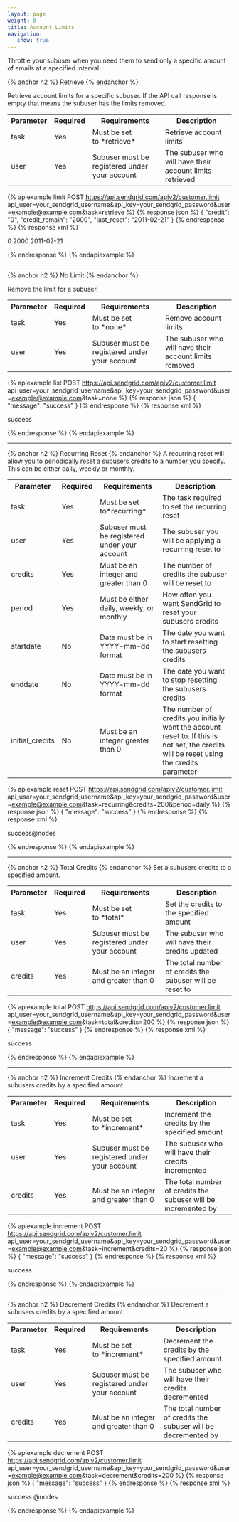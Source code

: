```yaml
---
layout: page
weight: 0
title: Account Limits
navigation:
   show: true
---
```


<span>Throttle your subuser when you need them to send only a specific amount of emails at a specified interval.</span>

{% anchor h2 %}
Retrieve 
{% endanchor %}

Retrieve account limits for a specific subuser. If the API call response is empty that means the subuser has the limits removed.

<table class="table table-bordered table-striped">
   <tbody>
      <tr>
         <th>Parameter</th>
         <th>Required</th>
         <th>Requirements</th>
         <th>Description</th>
      </tr>
      <tr>
         <td>task</td>
         <td>Yes</td>
         <td>Must be set to *retrieve*</td>
         <td>Retrieve account limits</td>
      </tr>
      <tr>
         <td>user</td>
         <td>Yes</td>
         <td>Subuser must be registered under your account</td>
         <td>The subuser who will have their account limits retrieved</td>
      </tr>
   </tbody>
</table>

{% apiexample limit POST https://api.sendgrid.com/apiv2/customer.limit api_user=your_sendgrid_username&api_key=your_sendgrid_password&user=example@example.com&task=retrieve %}
  {% response json %}
{
  "credit": "0",
  "credit_remain": "2000",
  "last_reset": "2011-02-21"
}
  {% endresponse %}
  {% response xml %}
<?xml version="1.0" encoding="ISO-8859-1"?>

<credits>
   <credit>0</credit>
   <credit_remain>2000</credit_remain>
   <last_reset>2011-02-21</last_reset>
</credits>

  {% endresponse %}
{% endapiexample %}

* * * * *

{% anchor h2 %}
No Limit 
{% endanchor %}

Remove the limit for a subuser.

<table class="table table-bordered table-striped">
   <tbody>
      <tr>
         <th>Parameter</th>
         <th>Required</th>
         <th>Requirements</th>
         <th>Description</th>
      </tr>
      <tr>
         <td>task</td>
         <td>Yes</td>
         <td>Must be set to *none*</td>
         <td>Remove account limits</td>
      </tr>
      <tr>
         <td>user</td>
         <td>Yes</td>
         <td>Subuser must be registered under your account</td>
         <td>The subuser who will have their account limits removed</td>
      </tr>
   </tbody>
</table>

{% apiexample list POST https://api.sendgrid.com/apiv2/customer.limit api_user=your_sendgrid_username&api_key=your_sendgrid_password&user=example@example.com&task=none %}
  {% response json %}
{
  "message": "success"
}
  {% endresponse %}
  {% response xml %}
<?xml version="1.0" encoding="ISO-8859-1"?>

<result>
   <message>success</message>
</result>

  {% endresponse %}
{% endapiexample %}

* * * * *

{% anchor h2 %}
Recurring Reset 
{% endanchor %}
A recurring reset will allow you to periodically reset a subusers credits to a number you specify. This can be either daily, weekly or monthly.

<table class="table table-bordered table-striped">
   <tbody>
      <tr>
         <th>Parameter</th>
         <th>Required</th>
         <th>Requirements</th>
         <th>Description</th>
      </tr>
      <tr>
         <td>task</td>
         <td>Yes</td>
         <td>Must be set to*recurring*</td>
         <td>The task required to set the recurring reset</td>
      </tr>
      <tr>
         <td>user</td>
         <td>Yes</td>
         <td>Subuser must be registered under your account</td>
         <td>The subuser you will be applying a recurring reset to</td>
      </tr>
      <tr>
         <td>credits</td>
         <td>Yes</td>
         <td>Must be an integer and greater than 0</td>
         <td>The number of credits the subuser will be reset to</td>
      </tr>
      <tr>
         <td>period</td>
         <td>Yes</td>
         <td>Must be either daily, weekly, or monthly</td>
         <td>How often you want SendGrid to reset your subusers credits</td>
      </tr>
      <tr>
         <td>startdate</td>
         <td>No</td>
         <td>Date must be in YYYY-mm-dd format</td>
         <td>The date you want to start resetting the subusers credits</td>
      </tr>
      <tr>
         <td>enddate</td>
         <td>No</td>
         <td>Date must be in YYYY-mm-dd format</td>
         <td>The date you want to stop resetting the subusers credits</td>
      </tr>
      <tr>
         <td>initial_credits</td>
         <td>No</td>
         <td>Must be an integer greater than 0</td>
         <td>The number of credits you initially want the account reset to. If this is not set, the credits will be reset using the credits parameter</td>
      </tr>
   </tbody>
</table>

{% apiexample reset POST https://api.sendgrid.com/apiv2/customer.limit api_user=your_sendgrid_username&api_key=your_sendgrid_password&user=example@example.com&task=recurring&credits=200&period=daily %}
  {% response json %}
{
  "message": "success"
}
  {% endresponse %}
  {% response xml %}
<?xml version="1.0" encoding="ISO-8859-1"?>

<message>
   <result>success@nodes</result>
</message>

  {% endresponse %}
{% endapiexample %}

* * * * *

{% anchor h2 %}
Total Credits 
{% endanchor %}
Set a subusers credits to a specified amount.

<table class="table table-bordered table-striped">
   <tbody>
      <tr>
         <th>Parameter</th>
         <th>Required</th>
         <th>Requirements</th>
         <th>Description</th>
      </tr>
      <tr>
         <td>task</td>
         <td>Yes</td>
         <td>Must be set to *total*</td>
         <td>Set the credits to the specified amount</td>
      </tr>
      <tr>
         <td>user</td>
         <td>Yes</td>
         <td>Subuser must be registered under your account</td>
         <td>The subuser who will have their credits updated</td>
      </tr>
      <tr>
         <td>credits</td>
         <td>Yes</td>
         <td>Must be an integer and greater than 0</td>
         <td>The total number of credits the subuser will be reset to</td>
      </tr>
   </tbody>
</table>

{% apiexample total POST https://api.sendgrid.com/apiv2/customer.limit api_user=your_sendgrid_username&api_key=your_sendgrid_password&user=example@example.com&task=total&credits=200 %}
  {% response json %}
{
  "message": "success"
}
  {% endresponse %}
  {% response xml %}
<?xml version="1.0" encoding="ISO-8859-1"?>

<result>
   <message>success</message>
</result>

  {% endresponse %}
{% endapiexample %}

* * * * *

{% anchor h2 %}
Increment Credits 
{% endanchor %}
Increment a subusers credits by a specified amount.

<table class="table table-bordered table-striped">
   <tbody>
      <tr>
         <th>Parameter</th>
         <th>Required</th>
         <th>Requirements</th>
         <th>Description</th>
      </tr>
      <tr>
         <td>task</td>
         <td>Yes</td>
         <td>Must be set to *increment*</td>
         <td>Increment the credits by the specified amount</td>
      </tr>
      <tr>
         <td>user</td>
         <td>Yes</td>
         <td>Subuser must be registered under your account</td>
         <td>The subuser who will have their credits incremented</td>
      </tr>
      <tr>
         <td>credits</td>
         <td>Yes</td>
         <td>Must be an integer and greater than 0</td>
         <td>The total number of credits the subuser will be incremented by</td>
      </tr>
   </tbody>
</table>

{% apiexample increment POST https://api.sendgrid.com/apiv2/customer.limit api_user=your_sendgrid_username&api_key=your_sendgrid_password&user=example@example.com&task=increment&credits=20 %}
  {% response json %}
{
  "message": "success"
}
  {% endresponse %}
  {% response xml %}
<?xml version="1.0" encoding="ISO-8859-1"?>

<result>
   <message>success</message>
</result>

  {% endresponse %}
{% endapiexample %}

* * * * *

{% anchor h2 %}
Decrement Credits 
{% endanchor %}
Decrement a subusers credits by a specified amount.

<table class="table table-bordered table-striped">
   <tbody>
      <tr>
         <th>Parameter</th>
         <th>Required</th>
         <th>Requirements</th>
         <th>Description</th>
      </tr>
      <tr>
         <td>task</td>
         <td>Yes</td>
         <td>Must be set to *increment*</td>
         <td>Decrement the credits by the specified amount</td>
      </tr>
      <tr>
         <td>user</td>
         <td>Yes</td>
         <td>Subuser must be registered under your account</td>
         <td>The subuser who will have their credits decremented</td>
      </tr>
      <tr>
         <td>credits</td>
         <td>Yes</td>
         <td>Must be an integer and greater than 0</td>
         <td>The total number of credits the subuser will be decremented by</td>
      </tr>
   </tbody>
</table>

{% apiexample decrement POST https://api.sendgrid.com/apiv2/customer.limit api_user=your_sendgrid_username&api_key=your_sendgrid_password&user=example@example.com&task=decrement&credits=200 %}
  {% response json %}
{
  "message": "success"
}
  {% endresponse %}
  {% response xml %}
<?xml version="1.0" encoding="ISO-8859-1"?>

<result>
   <message>success</message>
   <result>@nodes</result>
</result>

  {% endresponse %}
{% endapiexample %}
